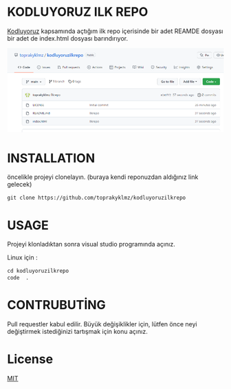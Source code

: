 # KODLUYORUZ ILK REPO
[Kodluyoruz](https://www.kodluyoruz.org/) kapsamında açtığım ilk repo
içerisinde bir adet REAMDE dosyası bir adet de index.html dosyası barındırıyor.

![resim](kodluyoruzilkrepo.png)
# INSTALLATION

öncelikle projeyi clonelayın. (buraya kendi reponuzdan aldığınız link gelecek)

```
git clone https://github.com/toprakyklmz/kodluyoruzilkrepo
```

# USAGE

Projeyi klonladıktan sonra visual studio programında açınız.

Linux için :

 ```
 cd kodluyoruzilkrepo
 code  .
 ```

 # CONTRUBUTİNG

 Pull requestler kabul edilir. Büyük değişiklikler için, lütfen önce neyi değiştirmek istediğinizi tartışmak için konu açınız.

 # License

 [MIT](https://choosealicense.com/licenses/mit/)